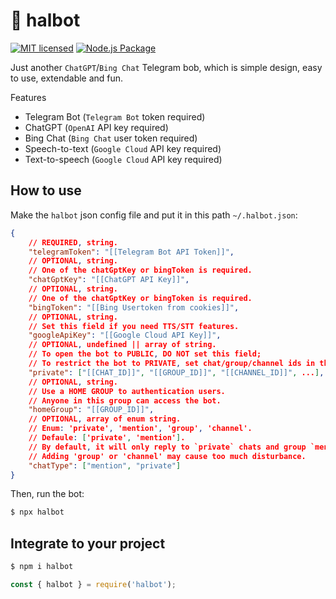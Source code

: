 # 🤖️ halbot

[![MIT licensed](https://img.shields.io/badge/license-MIT-blue)](./LICENSE)
[![Node.js Package](https://github.com/Leask/halbot/actions/workflows/npm-publish.yml/badge.svg)](https://github.com/Leask/halbot/actions/workflows/npm-publish.yml)

Just another `ChatGPT`/`Bing Chat` Telegram bob, which is simple design, easy to use, extendable and fun.

Features

- Telegram Bot (`Telegram Bot` token required)
- ChatGPT (`OpenAI` API key required)
- Bing Chat (`Bing Chat` user token required)
- Speech-to-text (`Google Cloud` API key required)
- Text-to-speech (`Google Cloud` API key required)

## How to use

Make the `halbot` json config file and put it in this path `~/.halbot.json`:

```json
{
    // REQUIRED, string.
    "telegramToken": "[[Telegram Bot API Token]]",
    // OPTIONAL, string.
    // One of the chatGptKey or bingToken is required.
    "chatGptKey": "[[ChatGPT API Key]]",
    // OPTIONAL, string.
    // One of the chatGptKey or bingToken is required.
    "bingToken": "[[Bing Usertoken from cookies]]",
    // OPTIONAL, string.
    // Set this field if you need TTS/STT features.
    "googleApiKey": "[[Google Cloud API Key]]",
    // OPTIONAL, undefined || array of string.
    // To open the bot to PUBLIC, DO NOT set this field;
    // To restrict the bot to PRIVATE, set chat/group/channel ids in this array.
    "private": ["[[CHAT_ID]]", "[[GROUP_ID]]", "[[CHANNEL_ID]]", ...],
    // OPTIONAL, string.
    // Use a HOME GROUP to authentication users.
    // Anyone in this group can access the bot.
    "homeGroup": "[[GROUP_ID]]",
    // OPTIONAL, array of enum string.
    // Enum: 'private', 'mention', 'group', 'channel'.
    // Defaule: ['private', 'mention'].
    // By default, it will only reply to `private` chats and group `mention`s.
    // Adding 'group' or 'channel' may cause too much disturbance.
    "chatType": ["mention", "private"]
}
```

Then, run the bot:

```bash
$ npx halbot
```

## Integrate to your project

```bash
$ npm i halbot
```

```js
const { halbot } = require('halbot');

```
